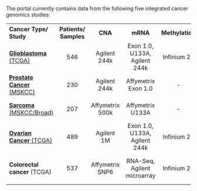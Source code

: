 The portal currently contains data from the following five integrated cancer genomics studies:

<center>
<table>
	<tr>
		<th align="left">Cancer Type/ Study</th>
		<th>Patients/ Samples</th>
		<th>CNA</th>
		<th>mRNA</th>
		<th>Methylation</th>
		<th>Mutation Sequencing</th>
		<th>Raw Data</th>
		<th>Last Update</th>
	</tr>
	<tr class="rowcolor">
		<td><a href="http://www.nature.com/nature/journal/v455/n7216/full/nature07385.html"><b>Glioblastoma</b> (TCGA)</a></td>
		<td align="center"><center>546</center></td>
		<td align="center">Agilent 244k</td>
		<td align="center">Exon 1.0, U133A,<br>Agilent 244k</td>
		<td align="center">Infinium 27</td>
		<td align="center">1200 genes / 145 samples</td>
		<td align="center"><a href="http://tcga-data.nci.nih.gov/tcga/">TCGA</a></td>
		<td align="center">2011/12/12</td>
	</tr>
	<tr>
		<td><a href="http://www.cell.com/cancer-cell/fulltext/S1535-6108(10)00238-2"><b>Prostate Cancer</b> (MSKCC)</a></td>
		<td align="center"><center>230</center></td>
		<td align="center">Agilent 244k</td>
		<td align="center">Affymetrix Exon 1.0</td>
		<td align="center">-</td>
		<td align="center">120 genes / 91 samples</td>
		<td align="center"><a href="http://www.ncbi.nlm.nih.gov/geo/query/acc.cgi?acc=GSE21032">GEO</a>, <a href="http://cbio.mskcc.org/cancergenomics/prostate/data/">MSKCC</a></td>
		<td align="center">2011/12/12</td>
	</tr>
	<tr class="rowcolor">
		<td><a href="http://www.nature.com/ng/journal/vaop/ncurrent/full/ng.619.html"><b>Sarcoma</b> (MSKCC/Broad)</a></td>
		<td align="center"><center>207</center></td>
		<td align="center">Affymetrix 500k</td>
		<td align="center">Affymetrix U133A</td>
		<td align="center">-</td>
		<td align="center">226 genes / 207 samples</td>
		<td align="center"><a href="http://www.ncbi.nlm.nih.gov/geo/query/acc.cgi?acc=GSE21124">GEO</a></td>
		<td align="center">2010/07/06</td>
	</tr>
	<tr>
		<td><a href="http://www.nature.com/nature/journal/v474/n7353/full/nature10166.html
"><b>Ovarian Cancer</b> (TCGA)</a></td>
		<td align="center"><center>489</center></td>
		<td align="center">Agilent 1M</td>
		<td align="center">Exon 1.0, U133A,<br>Agilent 244k</td>
		<td align="center">Infinium 27</td>
		<td align="center">whole exome / 316 samples</td>
		<td align="center"><a href="http://tcga-data.nci.nih.gov/tcga/">TCGA</a></td>
		<td align="center">2011/12/12</td>
	</tr>
	<tr class="rowcolor">
		<td><b>Colorectal cancer</b> (TCGA)</td>
		<td align="center"><center>537</center></td>
		<td align="center">Affymetrix SNP6</td>
		<td align="center">RNA-Seq, Agilent microarray</td>
		<td align="center">Infinium 27</td>
		<td align="center">whole exome / 224 samples</td>
		<td align="center"><a href="http://tcga-data.nci.nih.gov/tcga/">TCGA</a></td>
		<td align="center">2011/12/12</td>
	</tr>
</table>
</center>
